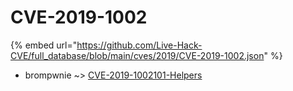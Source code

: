 # CVE-2019-1002
{% embed url="https://github.com/Live-Hack-CVE/full_database/blob/main/cves/2019/CVE-2019-1002.json" %}

* brompwnie ~> [CVE-2019-1002101-Helpers](https://www.alice-snow.ru/2019/database/cve-2019-1002/cve-2019-1002101-helpers-brompwnie)